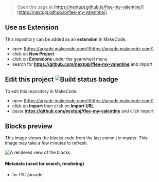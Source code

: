  


> Open this page at [https://nextupj.github.io/flee-my-valentine/](https://nextupj.github.io/flee-my-valentine/)

## Use as Extension

This repository can be added as an **extension** in MakeCode.

* open [https://arcade.makecode.com/](https://arcade.makecode.com/)
* click on **New Project**
* click on **Extensions** under the gearwheel menu
* search for **https://github.com/nextupj/flee-my-valentine** and import

## Edit this project ![Build status badge](https://github.com/nextupj/flee-my-valentine/workflows/MakeCode/badge.svg)

To edit this repository in MakeCode.

* open [https://arcade.makecode.com/](https://arcade.makecode.com/)
* click on **Import** then click on **Import URL**
* paste **https://github.com/nextupj/flee-my-valentine** and click import

## Blocks preview

This image shows the blocks code from the last commit in master.
This image may take a few minutes to refresh.

![A rendered view of the blocks](https://github.com/nextupj/flee-my-valentine/raw/master/.github/makecode/blocks.png)

#### Metadata (used for search, rendering)

* for PXT/arcade
<script src="https://makecode.com/gh-pages-embed.js"></script><script>makeCodeRender("{{ site.makecode.home_url }}", "{{ site.github.owner_name }}/{{ site.github.repository_name }}");</script>
